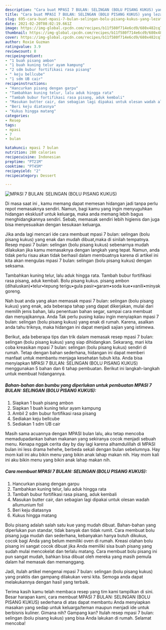```yaml
---
description: "Cara buat MPASI 7 BULAN: SELINGAN (BOLU PISANG KUKUS) yang lezat dan Mudah Dibuat"
title: "Cara buat MPASI 7 BULAN: SELINGAN (BOLU PISANG KUKUS) yang lezat dan Mudah Dibuat"
slug: 695-cara-buat-mpasi-7-bulan-selingan-bolu-pisang-kukus-yang-lezat-dan-mudah-dibuat
date: 2021-02-20T08:02:19.661Z
image: https://img-global.cpcdn.com/recipes/b11f580f714e6cd9/680x482cq70/mpasi-7-bulan-selingan-bolu-pisang-kukus-foto-resep-utama.jpg
thumbnail: https://img-global.cpcdn.com/recipes/b11f580f714e6cd9/680x482cq70/mpasi-7-bulan-selingan-bolu-pisang-kukus-foto-resep-utama.jpg
cover: https://img-global.cpcdn.com/recipes/b11f580f714e6cd9/680x482cq70/mpasi-7-bulan-selingan-bolu-pisang-kukus-foto-resep-utama.jpg
author: Roxie Guzman
ratingvalue: 3.9
reviewcount: 8
recipeingredient:
- "1 buah pisang ambon"
- "1 buah kuning telur ayam kampung"
- "2 sdm bubur fortifikasi rasa pisang"
- " keju bellcube"
- "1 sdm UB cair"
recipeinstructions:
- "Hancurkan pisang dengan garpu"
- "Tambahkan kuning telur, lalu aduk hingga rata"
- "Tambah bubur fortifikasi rasa pisang, aduk kembali"
- "Masukan butter cair, dan sebagian lagi dipakai untuk olesan wadah allumunium foil"
- "Beri keju diatasnya"
- "Kukus hingga matang"
categories:
- Resep
tags:
- mpasi
- 7
- bulan

katakunci: mpasi 7 bulan 
nutrition: 280 calories
recipecuisine: Indonesian
preptime: "PT21M"
cooktime: "PT45M"
recipeyield: "2"
recipecategory: Dessert

---
```



![MPASI 7 BULAN: SELINGAN (BOLU PISANG KUKUS)](https://img-global.cpcdn.com/recipes/b11f580f714e6cd9/680x482cq70/mpasi-7-bulan-selingan-bolu-pisang-kukus-foto-resep-utama.jpg)

Di masa  saat ini , kamu memang dapat memesan hidangan jadi tanpa perlu repot memasaknya sendiri. Namun, bagi kamu yang ingin menyuguhkan hidangan eksklusif untuk keluarga, maka anda memang lebih bagus menghidangkannya sendiri. Sebab, memasak sendiri lebih higienis dan juga bisa menyesuaikan dengan kesukaan keluarga.

Jika anda lagi mencari ide cara membuat mpasi 7 bulan: selingan (bolu pisang kukus) yang enak dan mudah dibuat,maka di sinilah tempatnya. Resep mpasi 7 bulan: selingan (bolu pisang kukus)  sebenarnya mudah dilakukan jika kamu memasaknya dengan langkah yang tepat. Namun, anda tidak perlu risau akan tidak berhasil dalam membuatnya 
karena di artikel ini kita akan mengulas mpasi 7 bulan: selingan (bolu pisang kukus) dengan seksama.  

Tambahkan kuning telur, lalu aduk hingga rata. Tambah bubur fortifikasi rasa pisang, aduk kembali. Bolu pisang kukus. pisang ambon (dihaluskan)•telur•tepung terigu•gula pasir•garam•soda kue•vanili•minyak goreng.

Nah buat anda yang akan memasak mpasi 7 bulan: selingan (bolu pisang kukus) yang enak, ada beberapa tahap yang dapat dikerjakan, mulai dari memilih jenis bahan, lalu penentuan bahan segar, sampai cara membuat dan menyajikannya. Anda Tak perlu pusing kalau ingin menyiapkan mpasi 7 bulan: selingan (bolu pisang kukus) yang enak di rumah. Karena, asalkan anda  tahu triknya, maka hidangan ini dapat menjadi sajian yang istimewa.

Berikut, ada beberapa tips dan trik dalam memasak resep mpasi 7 bulan: selingan (bolu pisang kukus) yang siap dihidangkan. Sekarang, mari kita coba kreasikan mpasi 7 bulan: selingan (bolu pisang kukus) sendiri di rumah. Tetap dengan bahan sederhana, hidangan ini dapat memberi manfaat untuk membantu menjaga kesehatan tubuh kita. Anda bisa menyiapkan MPASI 7 BULAN: SELINGAN (BOLU PISANG KUKUS) menggunakan 5 bahan dan 6 tahap pembuatan. Berikut ini langkah-langkah untuk membuat hidangannya.

<!--inarticleads1-->

##### Bahan-bahan dan bumbu yang diperlukan untuk pembuatan MPASI 7 BULAN: SELINGAN (BOLU PISANG KUKUS):

1. Siapkan 1 buah pisang ambon
1. Siapkan 1 buah kuning telur ayam kampung
1. Ambil 2 sdm bubur fortifikasi rasa pisang
1. Sediakan  keju bellcube
1. Sediakan 1 sdm UB cair


Masih sama acuannya dengan MPASI bulan lalu, aku tetap mencoba memadupadankan bahan makanan yang sekiranya cocok menjadi sebuah menu. Kenapa nggak cerita day by day lagi karena alhamdulillah di MPASI bulan ini less drama hehehe, berbeda sekali dengan bulan sebelumnya. Hay mom kali ini aku bikin menu yang bikin anak lahap makan nih. Hay mom kali ini aku bikin menu yang bikin anak lahap makan nih. 

<!--inarticleads2-->

##### Cara membuat MPASI 7 BULAN: SELINGAN (BOLU PISANG KUKUS):

1. Hancurkan pisang dengan garpu
1. Tambahkan kuning telur, lalu aduk hingga rata
1. Tambah bubur fortifikasi rasa pisang, aduk kembali
1. Masukan butter cair, dan sebagian lagi dipakai untuk olesan wadah allumunium foil
1. Beri keju diatasnya
1. Kukus hingga matang


Bolu pisang adalah salah satu kue yang mudah dibuat. Bahan-bahan yang diperlukan pun standar, tidak banyak dan tidak rumit. Cara membuat bolu pisang juga mudah dan sederhana, kebanyakan hanya butuh dikukus, cocok bagi Anda yang belum memiliki oven di rumah. Kreasi olahan bolu pisang ini sangat cocok dibuat jika Anda memiliki sisa buah pisang yang sudah mulai mencokelat dan terlalu matang. Cara membuat bolu pisang ini pun sangat mudah, bahkan bisa dibuat oleh mereka yang masih pemula dalam hal memasak dan memanggang. 

Jadi, itulah artikel mengenai  mpasi 7 bulan: selingan (bolu pisang kukus)  yang praktis dan gampang dilakukan versi kita. Semoga anda dapat melakukannya dengan hasil yang terbaik. 

Terima kasih kamu telah membaca resep yang tim kami tampilkan di sini. Besar harapan kami, cara membuat  MPASI 7 BULAN: SELINGAN (BOLU PISANG KUKUS) sederhana di atas dapat membantu Anda menyiapkan masakan yang sedap untuk keluarga/teman maupun menjadi ide untuk berbisnis kuliner. Gimana nih? Gampang kan? Itulah resep mpasi 7 bulan: selingan (bolu pisang kukus) yang bisa Anda lakukan di rumah. Selamat mencoba!

